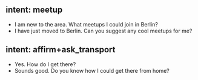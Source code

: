## intent: meetup
- I am new to the area. What meetups I could join in Berlin? 
- I have just moved to Berlin. Can you suggest any cool meetups for me?

## intent: affirm+ask_transport
- Yes. How do I get there?
- Sounds good. Do you know how I could get there from home?